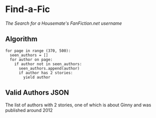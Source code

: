 # Find-a-Fic
*The Search for a Housemate's FanFiction.net username*

## Algorithm
```
for page in range (370, 500):
  seen_authors = []
  for author on page:
    if author not in seen_authors:
      seen_authors.append(author)
      if author has 2 stories:
        yield author
```

## Valid Authors JSON
The list of authors with 2 stories, one of which is about Ginny and was published around 2012
